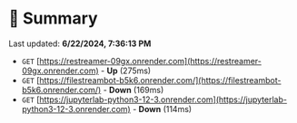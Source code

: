 # 📖 Summary
Last updated: **6/22/2024, 7:36:13 PM**

- `GET` [https://restreamer-09gx.onrender.com](https://restreamer-09gx.onrender.com) - **Up** (275ms)
- `GET` [https://filestreambot-b5k6.onrender.com/](https://filestreambot-b5k6.onrender.com/) - **Down** (169ms)
- `GET` [https://jupyterlab-python3-12-3.onrender.com](https://jupyterlab-python3-12-3.onrender.com) - **Down** (114ms)
